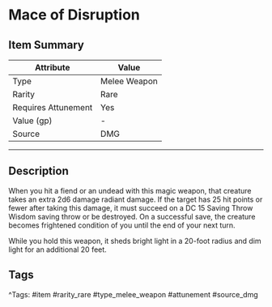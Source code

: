# Mace of Disruption

## Item Summary

| Attribute            | Value                        |
|----------------------|------------------------------|
| Type                 | Melee Weapon |
| Rarity               | Rare             |
| Requires Attunement  | Yes                |
| Value (gp)           | -    |
| Source               | DMG |

---

## Description

When you hit a fiend or an undead with this magic weapon, that creature takes an extra 2d6 damage radiant damage. If the target has 25 hit points or fewer after taking this damage, it must succeed on a DC 15 Saving Throw Wisdom saving throw or be destroyed. On a successful save, the creature becomes frightened condition of you until the end of your next turn.

While you hold this weapon, it sheds bright light in a 20-foot radius and dim light for an additional 20 feet.

## Tags

^Tags: #item #rarity_rare #type_melee_weapon #attunement #source_dmg